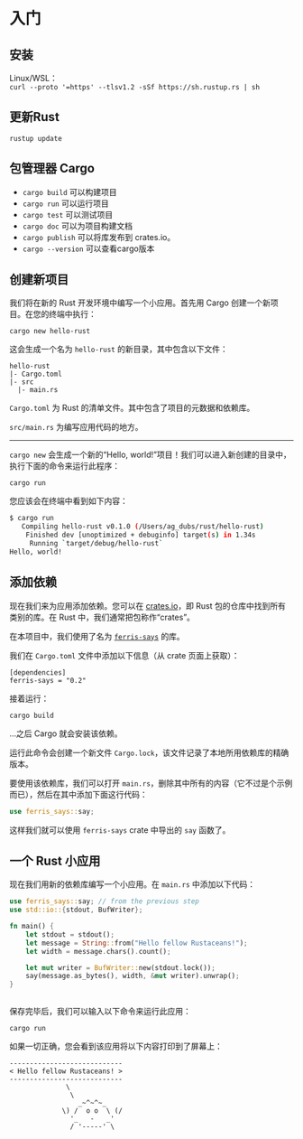 # 入门

## 安装

Linux/WSL：  
`curl --proto '=https' --tlsv1.2 -sSf https://sh.rustup.rs | sh`

## 更新Rust

`rustup update`

## 包管理器 Cargo

* `cargo build` 可以构建项目
* `cargo run` 可以运行项目
* `cargo test` 可以测试项目
* `cargo doc` 可以为项目构建文档
* `cargo publish` 可以将库发布到 crates.io。
* `cargo --version` 可以查看cargo版本

## 创建新项目

我们将在新的 Rust 开发环境中编写一个小应用。首先用 Cargo 创建一个新项目。在您的终端中执行：

`cargo new hello-rust`

这会生成一个名为 `hello-rust` 的新目录，其中包含以下文件：

```text
hello-rust
|- Cargo.toml
|- src
  |- main.rs
```

`Cargo.toml` 为 Rust 的清单文件。其中包含了项目的元数据和依赖库。

`src/main.rs` 为编写应用代码的地方。

___

`cargo new` 会生成一个新的“Hello, world!”项目！我们可以进入新创建的目录中，执行下面的命令来运行此程序：

`cargo run`

您应该会在终端中看到如下内容：

```bash
$ cargo run
   Compiling hello-rust v0.1.0 (/Users/ag_dubs/rust/hello-rust)
    Finished dev [unoptimized + debuginfo] target(s) in 1.34s
     Running `target/debug/hello-rust`
Hello, world!
```

## 添加依赖

现在我们来为应用添加依赖。您可以在 [crates.io](https://crates.io)，即 Rust 包的仓库中找到所有类别的库。在 Rust 中，我们通常把包称作“crates”。

在本项目中，我们使用了名为 [`ferris-says`](https://crates.io/crates/ferris-says) 的库。

我们在 `Cargo.toml` 文件中添加以下信息（从 crate 页面上获取）：

```text
[dependencies]
ferris-says = "0.2"
```

接着运行：

`cargo build`

…之后 Cargo 就会安装该依赖。

运行此命令会创建一个新文件 `Cargo.lock`，该文件记录了本地所用依赖库的精确版本。

要使用该依赖库，我们可以打开 `main.rs`，删除其中所有的内容（它不过是个示例而已），然后在其中添加下面这行代码：

```rust
use ferris_says::say;
```

这样我们就可以使用 `ferris-says` crate 中导出的 `say` 函数了。

## 一个 Rust 小应用

现在我们用新的依赖库编写一个小应用。在 `main.rs` 中添加以下代码：

```rust
use ferris_says::say; // from the previous step
use std::io::{stdout, BufWriter};

fn main() {
    let stdout = stdout();
    let message = String::from("Hello fellow Rustaceans!");
    let width = message.chars().count();

    let mut writer = BufWriter::new(stdout.lock());
    say(message.as_bytes(), width, &mut writer).unwrap();
}
    
```

保存完毕后，我们可以输入以下命令来运行此应用：

`cargo run`

如果一切正确，您会看到该应用将以下内容打印到了屏幕上：

```text
----------------------------
< Hello fellow Rustaceans! >
----------------------------
              \
               \
                 _~^~^~_
             \) /  o o  \ (/
               '_   -   _'
               / '-----' \
    
```
